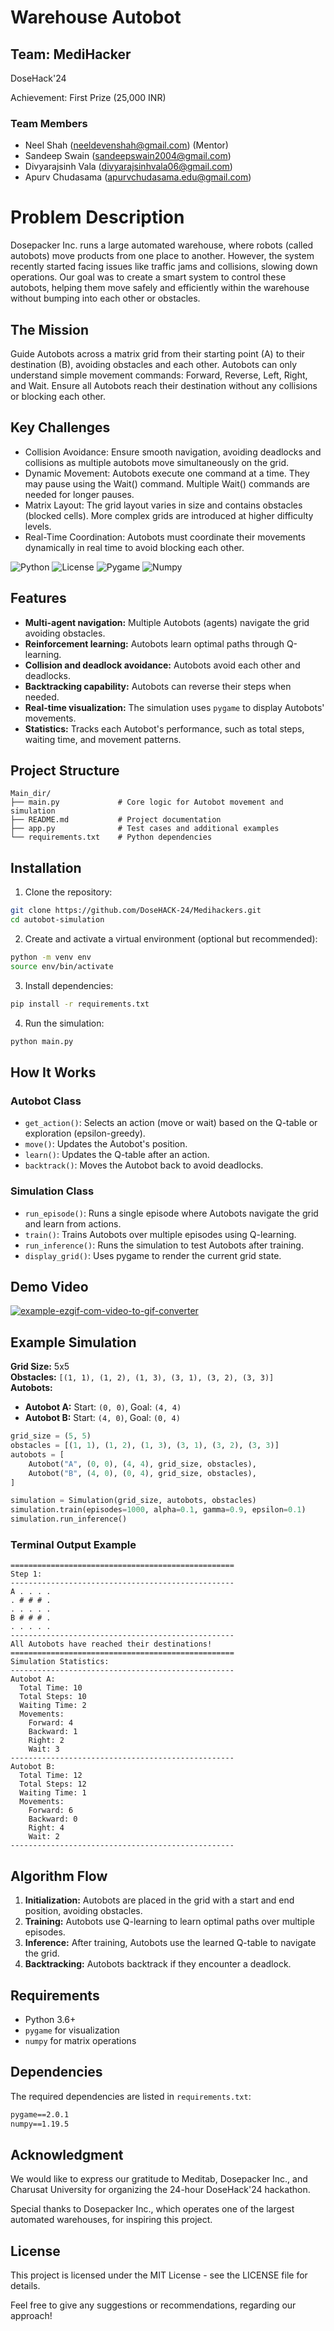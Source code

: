 # Warehouse Autobot

## Team: MediHacker

DoseHack'24

Achievement: First Prize (25,000 INR)

### Team Members

- Neel Shah (neeldevenshah@gmail.com) (Mentor)
- Sandeep Swain (sandeepswain2004@gmail.com)
- Divyarajsinh Vala (divyarajsinhvala06@gmail.com)
- Apurv Chudasama (apurvchudasama.edu@gmail.com)

# Problem Description

Dosepacker Inc. runs a large automated warehouse, where robots (called autobots) move products from one place to another. However, the system recently started facing issues like traffic jams and collisions, slowing down operations. Our goal was to create a smart system to control these autobots, helping them move safely and efficiently within the warehouse without bumping into each other or obstacles.

## The Mission

Guide Autobots across a matrix grid from their starting point (A) to their destination (B), avoiding obstacles and each other. Autobots can only understand simple movement commands: Forward, Reverse, Left, Right, and Wait. Ensure all Autobots reach their destination without any collisions or blocking each other.

## Key Challenges

- Collision Avoidance: Ensure smooth navigation, avoiding deadlocks and collisions as multiple autobots move simultaneously on the grid.
- Dynamic Movement: Autobots execute one command at a time. They may pause using the Wait() command. Multiple Wait() commands are needed for longer pauses.
- Matrix Layout: The grid layout varies in size and contains obstacles (blocked cells). More complex grids are introduced at higher difficulty levels.
- Real-Time Coordination: Autobots must coordinate their movements dynamically in real time to avoid blocking each other.

![Python](https://img.shields.io/badge/Python-3.6%2B-blue)
![License](https://img.shields.io/badge/license-MIT-green)
![Pygame](https://img.shields.io/badge/Pygame-v2.0.1-lightgreen)
![Numpy](https://img.shields.io/badge/Numpy-v1.19.5-orange)

## Features

- **Multi-agent navigation:** Multiple Autobots (agents) navigate the grid avoiding obstacles.
- **Reinforcement learning:** Autobots learn optimal paths through Q-learning.
- **Collision and deadlock avoidance:** Autobots avoid each other and deadlocks.
- **Backtracking capability:** Autobots can reverse their steps when needed.
- **Real-time visualization:** The simulation uses `pygame` to display Autobots' movements.
- **Statistics:** Tracks each Autobot's performance, such as total steps, waiting time, and movement patterns.

## Project Structure

```
Main_dir/
├── main.py             # Core logic for Autobot movement and simulation
├── README.md           # Project documentation
├── app.py              # Test cases and additional examples
└── requirements.txt    # Python dependencies
```

## Installation

1. Clone the repository:

```bash
git clone https://github.com/DoseHACK-24/Medihackers.git
cd autobot-simulation
```

2. Create and activate a virtual environment (optional but recommended):

```bash
python -m venv env
source env/bin/activate
```

3. Install dependencies:

```bash
pip install -r requirements.txt
```

4. Run the simulation:

```bash
python main.py
```

## How It Works

### Autobot Class

- `get_action()`: Selects an action (move or wait) based on the Q-table or exploration (epsilon-greedy).
- `move()`: Updates the Autobot's position.
- `learn()`: Updates the Q-table after an action.
- `backtrack()`: Moves the Autobot back to avoid deadlocks.

### Simulation Class

- `run_episode()`: Runs a single episode where Autobots navigate the grid and learn from actions.
- `train()`: Trains Autobots over multiple episodes using Q-learning.
- `run_inference()`: Runs the simulation to test Autobots after training.
- `display_grid()`: Uses pygame to render the current grid state.

## Demo Video

<a href="https://ibb.co/3s1YcXP"><img src="https://i.ibb.co/fSMGHRT/example-ezgif-com-video-to-gif-converter.gif" alt="example-ezgif-com-video-to-gif-converter" border="0"></a>

## Example Simulation

**Grid Size:** 5x5  
**Obstacles:** `[(1, 1), (1, 2), (1, 3), (3, 1), (3, 2), (3, 3)]`  
**Autobots:**

- **Autobot A:** Start: `(0, 0)`, Goal: `(4, 4)`
- **Autobot B:** Start: `(4, 0)`, Goal: `(0, 4)`

```python
grid_size = (5, 5)
obstacles = [(1, 1), (1, 2), (1, 3), (3, 1), (3, 2), (3, 3)]
autobots = [
    Autobot("A", (0, 0), (4, 4), grid_size, obstacles),
    Autobot("B", (4, 0), (0, 4), grid_size, obstacles),
]

simulation = Simulation(grid_size, autobots, obstacles)
simulation.train(episodes=1000, alpha=0.1, gamma=0.9, epsilon=0.1)
simulation.run_inference()
```

### Terminal Output Example

```
==================================================
Step 1:
--------------------------------------------------
A . . . .
. # # # .
. . . . .
B # # # .
. . . . .
--------------------------------------------------
All Autobots have reached their destinations!
==================================================
Simulation Statistics:
--------------------------------------------------
Autobot A:
  Total Time: 10
  Total Steps: 10
  Waiting Time: 2
  Movements:
    Forward: 4
    Backward: 1
    Right: 2
    Wait: 3
--------------------------------------------------
Autobot B:
  Total Time: 12
  Total Steps: 12
  Waiting Time: 1
  Movements:
    Forward: 6
    Backward: 0
    Right: 4
    Wait: 2
--------------------------------------------------
```

## Algorithm Flow

1. **Initialization:** Autobots are placed in the grid with a start and end position, avoiding obstacles.
2. **Training:** Autobots use Q-learning to learn optimal paths over multiple episodes.
3. **Inference:** After training, Autobots use the learned Q-table to navigate the grid.
4. **Backtracking:** Autobots backtrack if they encounter a deadlock.

## Requirements

- Python 3.6+
- `pygame` for visualization
- `numpy` for matrix operations

## Dependencies

The required dependencies are listed in `requirements.txt`:

```txt
pygame==2.0.1
numpy==1.19.5
```

## Acknowledgment

We would like to express our gratitude to Meditab, Dosepacker Inc., and Charusat University for organizing the 24-hour DoseHack'24 hackathon.

Special thanks to Dosepacker Inc., which operates one of the largest automated warehouses, for inspiring this project.

## License

This project is licensed under the MIT License - see the LICENSE file for details.

Feel free to give any suggestions or recommendations, regarding our approach!
